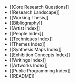 - [[Core Research Questions]] 
- [[Research Landscape]]
- [[Working Thesis]]
- [[Bibliography]]
- [[Artist Index]]
- [[People Index]] 
- [[Techniques Index]]
- [[Themes Index]]
- [[Synthesis Maps Index]]
- [[Exhibition Concepts Index]]
- [[Writings Index]] 
- [[Artworks Index]]
- [[Public Programming Index]]
- [[README]]
